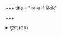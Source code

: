 +++
title = "१० मा नो हिंसीर्"

+++
<details><summary>मूलम् (GR)</summary>

मा नो हिंसीर् अधि ब्रूहि  
परि णो वृङ्धि मा क्रुध । +++(Bhatt. kṣudhaḥ)+++  
मा त्वया सम् अरामहि ॥
</details>